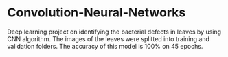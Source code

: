 # Convolution-Neural-Networks
Deep learning project on identifying the bacterial defects in leaves by using CNN algorithm.
The images of the leaves were splitted into training and validation folders.
The accuracy of this model is 100% on 45 epochs.
